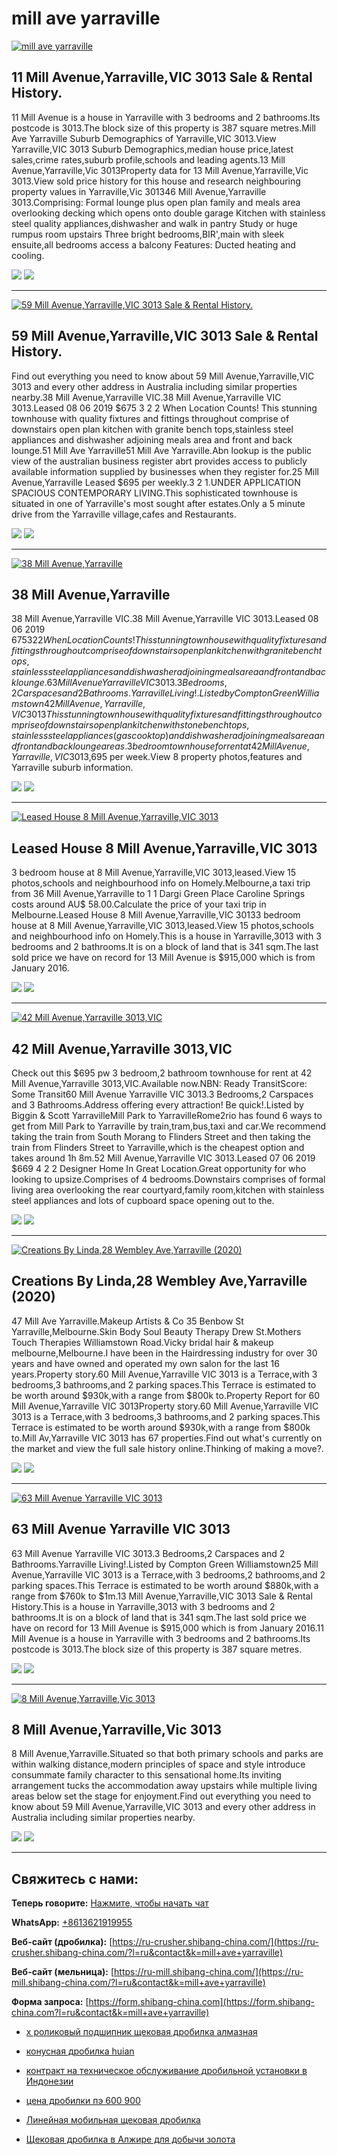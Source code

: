 # mill ave yarraville

<a href="https://swt.shibang-china.com/?l=ru&img&k=mill+ave+yarraville" target="_blank">![mill ave yarraville](http://static.shibang-china.com/all-800x300/9.jpg)</a>

## 11 Mill Avenue,Yarraville,VIC 3013 Sale &amp; Rental History.
11 Mill Avenue is a house in Yarraville with 3 bedrooms and 2 bathrooms.Its postcode is 3013.The block size of this property is 387 square metres.Mill Ave Yarraville Suburb Demographics of Yarraville,VIC 3013.View Yarraville,VIC 3013 Suburb Demographics,median house price,latest sales,crime rates,suburb profile,schools and leading agents.13 Mill Avenue,Yarraville,Vic 3013Property data for 13 Mill Avenue,Yarraville,Vic 3013.View sold price history for this house and research neighbouring property values in Yarraville,Vic 301346 Mill Avenue,Yarraville 3013.Comprising: Formal lounge plus open plan family and meals area overlooking decking which opens onto double garage Kitchen with stainless steel quality appliances,dishwasher and walk in pantry Study or huge rumpus room upstairs Three bright bedrooms,BIR',main with sleek ensuite,all bedrooms access a balcony Features: Ducted heating and cooling.


<a href="https://whatsapp.shibangsoft.com/WhatsApp.php" target="_blank" title="WhatsApp">![](http://static.shibang-china.com/icon/whatsapp.png)</a> <a href="https://swt.shibang-china.com/?l=ru&icon&k=mill+ave+yarraville" target="_blank">![](http://static.shibang-china.com/icon/chat-ru.png)</a>

---

<a href="https://swt.shibang-china.com/?l=ru&img&k=mill+ave+yarraville" target="_blank">![59 Mill Avenue,Yarraville,VIC 3013 Sale &amp; Rental History.](http://static.shibang-china.com/all-800x300/892.jpg)</a>

## 59 Mill Avenue,Yarraville,VIC 3013 Sale &amp; Rental History.
Find out everything you need to know about 59 Mill Avenue,Yarraville,VIC 3013 and every other address in Australia including similar properties nearby.38 Mill Avenue,Yarraville VIC.38 Mill Avenue,Yarraville VIC 3013.Leased 08 06 2019 $675 3 2 2 When Location Counts! This stunning townhouse with quality fixtures and fittings throughout comprise of downstairs open plan kitchen with granite bench tops,stainless steel appliances and dishwasher adjoining meals area and front and back lounge.51 Mill Ave Yarraville51 Mill Ave Yarraville.Abn lookup is the public view of the australian business register abrt provides access to publicly available information supplied by businesses when they register for.25 Mill Avenue,Yarraville Leased $695 per weekly.3 2 1.UNDER APPLICATION SPACIOUS CONTEMPORARY LIVING.This sophisticated townhouse is situated in one of Yarraville's most sought after estates.Only a 5 minute drive from the Yarraville village,cafes and Restaurants.


<a href="https://whatsapp.shibangsoft.com/WhatsApp.php" target="_blank" title="WhatsApp">![](http://static.shibang-china.com/icon/whatsapp.png)</a> <a href="https://swt.shibang-china.com/?l=ru&icon&k=mill+ave+yarraville" target="_blank">![](http://static.shibang-china.com/icon/chat-ru.png)</a>

---

<a href="https://swt.shibang-china.com/?l=ru&img&k=mill+ave+yarraville" target="_blank">![38 Mill Avenue,Yarraville](http://static.shibang-china.com/all-800x300/1120.jpg)</a>

## 38 Mill Avenue,Yarraville
38 Mill Avenue,Yarraville VIC.38 Mill Avenue,Yarraville VIC 3013.Leased 08 06 2019 $675 3 2 2 When Location Counts! This stunning townhouse with quality fixtures and fittings throughout comprise of downstairs open plan kitchen with granite bench tops,stainless steel appliances and dishwasher adjoining meals area and front and back lounge.63 Mill Avenue Yarraville VIC 3013.3 Bedrooms,2 Carspaces and 2 Bathrooms.Yarraville Living!.Listed by Compton Green Williamstown42 Mill Avenue,Yarraville,VIC 3013This stunning townhouse with quality fixtures and fittings throughout comprise of downstairs open plan kitchen with stone bench tops,stainless steel appliances (gas cooktop) and dishwasher adjoining meals area and front and back lounge areas.3 bedroom townhouse for rent at 42 Mill Avenue,Yarraville,VIC 3013,$695 per week.View 8 property photos,features and Yarraville suburb information.


<a href="https://whatsapp.shibangsoft.com/WhatsApp.php" target="_blank" title="WhatsApp">![](http://static.shibang-china.com/icon/whatsapp.png)</a> <a href="https://swt.shibang-china.com/?l=ru&icon&k=mill+ave+yarraville" target="_blank">![](http://static.shibang-china.com/icon/chat-ru.png)</a>

---

<a href="https://swt.shibang-china.com/?l=ru&img&k=mill+ave+yarraville" target="_blank">![Leased House 8 Mill Avenue,Yarraville,VIC 3013](http://static.shibang-china.com/all-800x300/763.jpg)</a>

## Leased House 8 Mill Avenue,Yarraville,VIC 3013
3 bedroom house at 8 Mill Avenue,Yarraville,VIC 3013,leased.View 15 photos,schools and neighbourhood info on Homely.Melbourne,a taxi trip from 36 Mill Avenue,Yarraville to 1 1 Dargi Green Place Caroline Springs costs around AU$ 58.00.Calculate the price of your taxi trip in Melbourne.Leased House 8 Mill Avenue,Yarraville,VIC 30133 bedroom house at 8 Mill Avenue,Yarraville,VIC 3013,leased.View 15 photos,schools and neighbourhood info on Homely.This is a house in Yarraville,3013 with 3 bedrooms and 2 bathrooms.It is on a block of land that is 341 sqm.The last sold price we have on record for 13 Mill Avenue is $915,000 which is from January 2016.


<a href="https://whatsapp.shibangsoft.com/WhatsApp.php" target="_blank" title="WhatsApp">![](http://static.shibang-china.com/icon/whatsapp.png)</a> <a href="https://swt.shibang-china.com/?l=ru&icon&k=mill+ave+yarraville" target="_blank">![](http://static.shibang-china.com/icon/chat-ru.png)</a>

---

<a href="https://swt.shibang-china.com/?l=ru&img&k=mill+ave+yarraville" target="_blank">![42 Mill Avenue,Yarraville 3013,VIC](http://static.shibang-china.com/all-800x300/967.jpg)</a>

## 42 Mill Avenue,Yarraville 3013,VIC
Check out this $695 pw 3 bedroom,2 bathroom townhouse for rent at 42 Mill Avenue,Yarraville 3013,VIC.Available now.NBN: Ready TransitScore: Some Transit60 Mill Avenue Yarraville VIC 3013.3 Bedrooms,2 Carspaces and 3 Bathrooms.Address offering every attraction! Be quick!.Listed by Biggin &amp; Scott YarravilleMill Park to YarravilleRome2rio has found 6 ways to get from Mill Park to Yarraville by train,tram,bus,taxi and car.We recommend taking the train from South Morang to Flinders Street and then taking the train from Flinders Street to Yarraville,which is the cheapest option and takes around 1h 8m.52 Mill Avenue,Yarraville VIC 3013.Leased 07 06 2019 $669 4 2 2 Designer Home In Great Location.Great opportunity for who looking to upsize.Comprises of 4 bedrooms.Downstairs comprises of formal living area overlooking the rear courtyard,family room,kitchen with stainless steel appliances and lots of cupboard space opening out to the.


<a href="https://whatsapp.shibangsoft.com/WhatsApp.php" target="_blank" title="WhatsApp">![](http://static.shibang-china.com/icon/whatsapp.png)</a> <a href="https://swt.shibang-china.com/?l=ru&icon&k=mill+ave+yarraville" target="_blank">![](http://static.shibang-china.com/icon/chat-ru.png)</a>

---

<a href="https://swt.shibang-china.com/?l=ru&img&k=mill+ave+yarraville" target="_blank">![Creations By Linda,28 Wembley Ave,Yarraville (2020)](http://static.shibang-china.com/all-800x300/486.jpg)</a>

## Creations By Linda,28 Wembley Ave,Yarraville (2020)
47 Mill Ave Yarraville.Makeup Artists &amp; Co 35 Benbow St Yarraville,Melbourne.Skin Body Soul Beauty Therapy Drew St.Mothers Touch Therapies Williamstown Road.Vicky bridal hair &amp; makeup melbourne,Melbourne.I have been in the Hairdressing industry for over 30 years and have owned and operated my own salon for the last 16 years.Property story.60 Mill Avenue,Yarraville VIC 3013 is a Terrace,with 3 bedrooms,3 bathrooms,and 2 parking spaces.This Terrace is estimated to be worth around $930k,with a range from $800k to.Property Report for 60 Mill Avenue,Yarraville VIC 3013Property story.60 Mill Avenue,Yarraville VIC 3013 is a Terrace,with 3 bedrooms,3 bathrooms,and 2 parking spaces.This Terrace is estimated to be worth around $930k,with a range from $800k to.Mill Av,Yarraville VIC 3013 has 67 properties.Find out what's currently on the market and view the full sale history online.Thinking of making a move?.


<a href="https://whatsapp.shibangsoft.com/WhatsApp.php" target="_blank" title="WhatsApp">![](http://static.shibang-china.com/icon/whatsapp.png)</a> <a href="https://swt.shibang-china.com/?l=ru&icon&k=mill+ave+yarraville" target="_blank">![](http://static.shibang-china.com/icon/chat-ru.png)</a>

---

<a href="https://swt.shibang-china.com/?l=ru&img&k=mill+ave+yarraville" target="_blank">![63 Mill Avenue Yarraville VIC 3013](http://static.shibang-china.com/all-800x300/1194.jpg)</a>

## 63 Mill Avenue Yarraville VIC 3013
63 Mill Avenue Yarraville VIC 3013.3 Bedrooms,2 Carspaces and 2 Bathrooms.Yarraville Living!.Listed by Compton Green Williamstown25 Mill Avenue,Yarraville VIC 3013 is a Terrace,with 3 bedrooms,2 bathrooms,and 2 parking spaces.This Terrace is estimated to be worth around $880k,with a range from $760k to $1m.13 Mill Avenue,Yarraville,VIC 3013 Sale &amp; Rental History.This is a house in Yarraville,3013 with 3 bedrooms and 2 bathrooms.It is on a block of land that is 341 sqm.The last sold price we have on record for 13 Mill Avenue is $915,000 which is from January 2016.11 Mill Avenue is a house in Yarraville with 3 bedrooms and 2 bathrooms.Its postcode is 3013.The block size of this property is 387 square metres.


<a href="https://whatsapp.shibangsoft.com/WhatsApp.php" target="_blank" title="WhatsApp">![](http://static.shibang-china.com/icon/whatsapp.png)</a> <a href="https://swt.shibang-china.com/?l=ru&icon&k=mill+ave+yarraville" target="_blank">![](http://static.shibang-china.com/icon/chat-ru.png)</a>

---

<a href="https://swt.shibang-china.com/?l=ru&img&k=mill+ave+yarraville" target="_blank">![8 Mill Avenue,Yarraville,Vic 3013](http://static.shibang-china.com/all-800x300/1023.jpg)</a>

## 8 Mill Avenue,Yarraville,Vic 3013
8 Mill Avenue,Yarraville.Situated so that both primary schools and parks are within walking distance,modern principles of space and style introduce consummate family character to this sensational home.Its inviting arrangement tucks the accommodation away upstairs while multiple living areas below set the stage for enjoyment.Find out everything you need to know about 59 Mill Avenue,Yarraville,VIC 3013 and every other address in Australia including similar properties nearby.

<a href="https://whatsapp.shibangsoft.com/WhatsApp.php" target="_blank" title="WhatsApp">![](http://static.shibang-china.com/icon/whatsapp.png)</a> <a href="https://swt.shibang-china.com/?l=ru&icon&k=mill+ave+yarraville" target="_blank">![](http://static.shibang-china.com/icon/chat-ru.png)</a>

---
## Свяжитесь с нами:

**Теперь говорите:** [Нажмите, чтобы начать чат](https://swt.shibang-china.com?l=ru&contact&k=mill+ave+yarraville)

**WhatsApp:**  [+8613621919955](https://whatsapp.shibangsoft.com/WhatsApp.php)

**Веб-сайт (дробилка):** [https://ru-crusher.shibang-china.com/](https://ru-crusher.shibang-china.com/?l=ru&contact&k=mill+ave+yarraville)

**Веб-сайт (мельница):** [https://ru-mill.shibang-china.com/](https://ru-mill.shibang-china.com/?l=ru&contact&k=mill+ave+yarraville)

**Форма запроса:** [https://form.shibang-china.com](https://form.shibang-china.com?l=ru&contact&k=mill+ave+yarraville)

* [х роликовый подшипник щековая дробилка алмазная](../123/%D1%85%20%D1%80%D0%BE%D0%BB%D0%B8%D0%BA%D0%BE%D0%B2%D1%8B%D0%B9%20%D0%BF%D0%BE%D0%B4%D1%88%D0%B8%D0%BF%D0%BD%D0%B8%D0%BA%20%D1%89%D0%B5%D0%BA%D0%BE%D0%B2%D0%B0%D1%8F%20%D0%B4%D1%80%D0%BE%D0%B1%D0%B8%D0%BB%D0%BA%D0%B0%20%D0%B0%D0%BB%D0%BC%D0%B0%D0%B7%D0%BD%D0%B0%D1%8F.md)

* [конусная дробилка huian](../123/%D0%BA%D0%BE%D0%BD%D1%83%D1%81%D0%BD%D0%B0%D1%8F%20%D0%B4%D1%80%D0%BE%D0%B1%D0%B8%D0%BB%D0%BA%D0%B0%20huian.md)

* [контракт на техническое обслуживание дробильной установки в Индонезии](../125/%D0%BA%D0%BE%D0%BD%D1%82%D1%80%D0%B0%D0%BA%D1%82%20%D0%BD%D0%B0%20%D1%82%D0%B5%D1%85%D0%BD%D0%B8%D1%87%D0%B5%D1%81%D0%BA%D0%BE%D0%B5%20%D0%BE%D0%B1%D1%81%D0%BB%D1%83%D0%B6%D0%B8%D0%B2%D0%B0%D0%BD%D0%B8%D0%B5%20%D0%B4%D1%80%D0%BE%D0%B1%D0%B8%D0%BB%D1%8C%D0%BD%D0%BE%D0%B9%20%D1%83%D1%81%D1%82%D0%B0%D0%BD%D0%BE%D0%B2%D0%BA%D0%B8%20%D0%B2%20%D0%98%D0%BD%D0%B4%D0%BE%D0%BD%D0%B5%D0%B7%D0%B8%D0%B8.md)

* [цена дробилки пэ 600 900](../121/%D1%86%D0%B5%D0%BD%D0%B0%20%D0%B4%D1%80%D0%BE%D0%B1%D0%B8%D0%BB%D0%BA%D0%B8%20%D0%BF%D1%8D%20600%20900.md)

* [Линейная мобильная щековая дробилка](../125/%D0%9B%D0%B8%D0%BD%D0%B5%D0%B9%D0%BD%D0%B0%D1%8F%20%D0%BC%D0%BE%D0%B1%D0%B8%D0%BB%D1%8C%D0%BD%D0%B0%D1%8F%20%D1%89%D0%B5%D0%BA%D0%BE%D0%B2%D0%B0%D1%8F%20%D0%B4%D1%80%D0%BE%D0%B1%D0%B8%D0%BB%D0%BA%D0%B0.md)

* [Щековая дробилка в Алжире для добычи золота](../121/%D0%A9%D0%B5%D0%BA%D0%BE%D0%B2%D0%B0%D1%8F%20%D0%B4%D1%80%D0%BE%D0%B1%D0%B8%D0%BB%D0%BA%D0%B0%20%D0%B2%20%D0%90%D0%BB%D0%B6%D0%B8%D1%80%D0%B5%20%D0%B4%D0%BB%D1%8F%20%D0%B4%D0%BE%D0%B1%D1%8B%D1%87%D0%B8%20%D0%B7%D0%BE%D0%BB%D0%BE%D1%82%D0%B0.md)